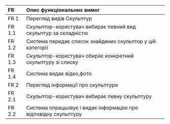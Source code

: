 |FR | Опис функціональних вимог | 
|:-------|:------------|
|FR 1    | Перегляд видів Скульптур  | 
|FR 1.1| Скульптор-користувач вибирає певний вид скульптур за складністю|
|FR 1.2 | Система передає список знайдених скульптор у цій категорії|  
|FR 1.3|Скульптор-користувач обирає конкретний скульптуру зі списку |
|FR 1.4|Система видає відео,фото  |
|FR 2    | Перегляд інформації про скульптури  | 
|FR 2.1| Скульптор-користувач вибирає певну скульптуру|
|FR 2.2 | Система опрацьовує  і видає інформацію про відповідну скульптуру|  

